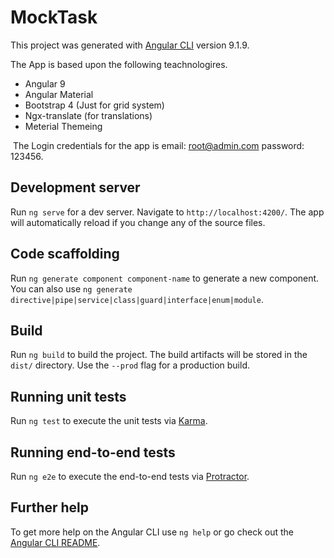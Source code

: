 # MockTask

This project was generated with [Angular CLI](https://github.com/angular/angular-cli) version 9.1.9.

The App is based upon the following teachnologires.

- Angular 9
- Angular Material
- Bootstrap 4 (Just for grid system)
- Ngx-translate (for translations)
- Meterial Themeing 



​	The Login credentials for the app is email: root@admin.com password: 123456.

## Development server

Run `ng serve` for a dev server. Navigate to `http://localhost:4200/`. The app will automatically reload if you change any of the source files.

## Code scaffolding

Run `ng generate component component-name` to generate a new component. You can also use `ng generate directive|pipe|service|class|guard|interface|enum|module`.

## Build

Run `ng build` to build the project. The build artifacts will be stored in the `dist/` directory. Use the `--prod` flag for a production build.

## Running unit tests

Run `ng test` to execute the unit tests via [Karma](https://karma-runner.github.io).

## Running end-to-end tests

Run `ng e2e` to execute the end-to-end tests via [Protractor](http://www.protractortest.org/).

## Further help

To get more help on the Angular CLI use `ng help` or go check out the [Angular CLI README](https://github.com/angular/angular-cli/blob/master/README.md).
